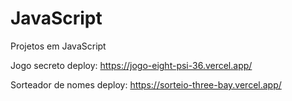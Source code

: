 # JavaScript
Projetos em JavaScript

Jogo secreto deploy: https://jogo-eight-psi-36.vercel.app/

Sorteador de nomes deploy: https://sorteio-three-bay.vercel.app/
